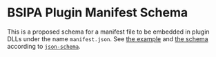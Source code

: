 # BSIPA Plugin Manifest Schema

This is a proposed schema for a manifest file to be embedded in plugin DLLs under the name `manifest.json`.
See [the example](Example.json) and [the schema](Schema.json) according to [`json-schema`](http://json-schema.org/).
